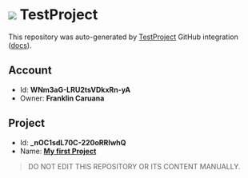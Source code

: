 # ![](https://s3.amazonaws.com/storage-static.testproject.io/logos/TP-Logo-Square.svg) TestProject

This repository was auto-generated by [TestProject](https://testproject.io) GitHub integration ([docs](https://docs.testproject.io/testproject-integrations/github-integration)).

## Account
* Id: **WNm3aG-LRU2tsVDkxRn-yA**
* Owner: **Franklin Caruana**

## Project
* Id: **_nOC1sdL70C-220oRRIwhQ**
* Name: **[My first Project](https://app.testproject.io/#/projects/1145693/tests)**

> DO NOT EDIT THIS REPOSITORY OR ITS CONTENT MANUALLY.